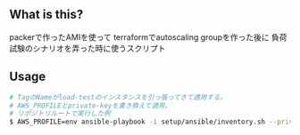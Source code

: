 
## What is this?

packerで作ったAMIを使って
terraformでautoscaling groupを作った後に
負荷試験のシナリオを弄った時に使うスクリプト

## Usage

```bash
# TagのNameがload-testのインスタンスを引っ張ってきて適用する。
# AWS_PROFILEとprivate-keyを書き換えて適用。
# リポジトリルートで実行した例
$ AWS_PROFILE=env ansible-playbook -i setup/ansible/inventory.sh --private-key="~/.ssh/your.pem" setup/ansible/setup.yml
```